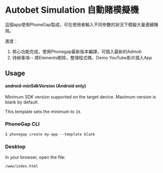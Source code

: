 # Autobet Simulation 自動賭模擬機

這個app使用PhoneGap製成，可在使用者輸入不同參數的狀況下模擬大量連續賭局。

進度：
1. 核心功能完成，使用Phonegap最新版本編譯，可插入最新的Admob
2. 待辦事項-- 將Elements刪除，整理程式碼、Demo YouTube影片插入App
			   
## Usage

#### android-minSdkVersion (Android only)

Minimum SDK version supported on the target device. Maximum version is blank by default.

This template sets the minimum to `19`.

### PhoneGap CLI

    $ phonegap create my-app --template blank

### Desktop

In your browser, open the file:

    /www/index.html

